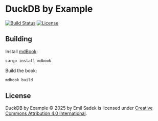 # DuckDB by Example

[![Build Status](https://img.shields.io/github/actions/workflow/status/esadek/duckdb-by-example/mdbook.yml)](https://github.com/esadek/duckdb-by-example/actions/workflows/mdbook.yml)
[![License](https://img.shields.io/badge/license-CC_BY_4.0-AAB2AB)](LICENSE)

## Building

Install [mdBook](https://rust-lang.github.io/mdBook/):

```bash
cargo install mdbook
```

Build the book:

```bash
mdbook build
```

## License

DuckDB by Example © 2025 by Emil Sadek is licensed under [Creative Commons Attribution 4.0 International](https://creativecommons.org/licenses/by/4.0/).
